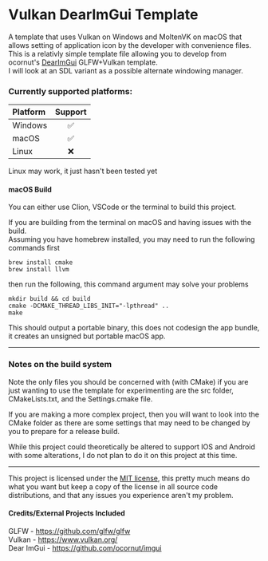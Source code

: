# Vulkan DearImGui Template
A template that uses Vulkan on Windows and MoltenVK on macOS that allows setting of application icon by the developer with convenience files.  
This is a relativly simple template file allowing you to develop from ocornut's [DearImGui](https://github.com/ocornut/imgui) GLFW+Vulkan template.  
I will look at an SDL variant as a possible alternate windowing manager.  

### Currently supported platforms:

| Platform |  Support  |
|:---------|:---------:|
| Windows  |     ✅     |
| macOS    |     ✅     |
| Linux    |     ❌     |

Linux may work, it just hasn't been tested yet

#### macOS Build 

You can either use Clion, VSCode or the terminal to build this project.

If you are building from the terminal on macOS and having issues with the build.  
Assuming you have homebrew installed, you may need to run the following commands first
```shell
brew install cmake
brew install llvm
```
then run the following, this command argument may solve your problems
```shell
mkdir build && cd build  
cmake -DCMAKE_THREAD_LIBS_INIT="-lpthread" ..
make 
```

This should output a portable binary, this does not codesign the app bundle, it creates an unsigned but portable macOS 
app.


---

### Notes on the build system

Note the only files you should be concerned with (with CMake) if you are just wanting to use the template for 
experimenting are the src folder, CMakeLists.txt, and the Settings.cmake file.

If you are making a more complex project, then you will want to look into the CMake folder as there are some settings 
that may need to be changed by you to prepare for a release build.

While this project could theoretically be altered to support IOS and Android with some alterations, I do not plan to do 
it on this project at this time.

---


This project is licensed under the [MIT license](https://opensource.org/license/mit), this pretty much means do what you want but keep a copy of the 
license in all source code distributions, and that any issues you experience aren't my problem.

#### Credits/External Projects Included
GLFW - https://github.com/glfw/glfw  
Vulkan - https://www.vulkan.org/  
Dear ImGui - https://github.com/ocornut/imgui
